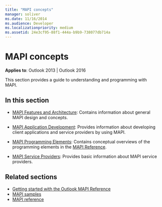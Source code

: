 ```yaml
---
title: "MAPI concepts"
manager: soliver
ms.date: 11/16/2014
ms.audience: Developer
ms.localizationpriority: medium
ms.assetid: 24e3cf95-88f1-444a-b9b9-738077db714a
---
```


# MAPI concepts

**Applies to**: Outlook 2013 | Outlook 2016 
  
This section provides a guide to understanding and programming with MAPI.
  
## In this section

- [MAPI Features and Architecture](mapi-features-and-architecture.md): Contains information about general MAPI design and concepts.
    
- [MAPI Application Development](mapi-application-development.md): Provides information about developing client applications and service providers by using MAPI.
    
- [MAPI Programming Elements](mapi-programming-elements.md): Contains conceptual overviews of the programming elements in the [MAPI Reference](mapi-reference.md).
    
- [MAPI Service Providers](mapi-service-providers.md): Provides basic information about MAPI service providers.
    
## Related sections

- [Getting started with the Outlook MAPI Reference](getting-started-with-the-outlook-mapi-reference.md)
- [MAPI samples](mapi-samples.md)
- [MAPI reference](mapi-reference.md)
  

